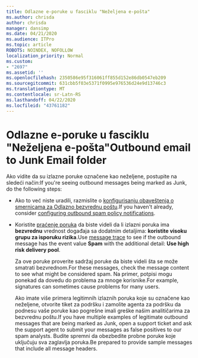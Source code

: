 ```yaml
---
title: Odlazne e-poruke u fasciklu "Neželjena e-pošta"
ms.author: chrisda
author: chrisda
manager: dansimp
ms.date: 04/21/2020
ms.audience: ITPro
ms.topic: article
ROBOTS: NOINDEX, NOFOLLOW
localization_priority: Normal
ms.custom:
- "2697"
ms.assetid: ''
ms.openlocfilehash: 2350586e95f316061ff855d152e86db0547eb209
ms.sourcegitcommit: 631cbb5f03e5371f0995e976536d24e9d13746c3
ms.translationtype: MT
ms.contentlocale: sr-Latn-RS
ms.lasthandoff: 04/22/2020
ms.locfileid: "43761182"
---
```

# <a name="outbound-email-to-junk-email-folder"></a><span data-ttu-id="96172-102">Odlazne e-poruke u fasciklu "Neželjena e-pošta"</span><span class="sxs-lookup"><span data-stu-id="96172-102">Outbound email to Junk Email folder</span></span>

<span data-ttu-id="96172-103">Ako vidite da su izlazne poruke označene kao neželjene, postupite na sledeći način:</span><span class="sxs-lookup"><span data-stu-id="96172-103">If you're seeing outbound messages being marked as Junk, do the following steps:</span></span>

- <span data-ttu-id="96172-104">Ako to već niste uradili, razmislite o [konfigurisanju obaveštenja o smernicama za Odlazno bezvrednu poštu](https://docs.microsoft.com/office365/securitycompliance/configure-the-outbound-spam-policy).</span><span class="sxs-lookup"><span data-stu-id="96172-104">If you haven't already, consider [configuring outbound spam policy notifications](https://docs.microsoft.com/office365/securitycompliance/configure-the-outbound-spam-policy).</span></span>

- <span data-ttu-id="96172-105">Koristite [praćenje poruka](https://docs.microsoft.com/office365/securitycompliance/message-trace-scc) da biste videli da li izlazni poruka ima **bezvrednu** vrednost događaja sa dodatnim detaljima: **koristite visoku grupu za isporuku rizika**.</span><span class="sxs-lookup"><span data-stu-id="96172-105">Use [message trace](https://docs.microsoft.com/office365/securitycompliance/message-trace-scc) to see if the outbound message has the event value **Spam** with the additional detail: **Use high risk delivery pool**.</span></span>

  <span data-ttu-id="96172-106">Za ove poruke proverite sadržaj poruke da biste videli šta se može smatrati bezvrednom.</span><span class="sxs-lookup"><span data-stu-id="96172-106">For these messages, check the message content to see what might be considered spam.</span></span> <span data-ttu-id="96172-107">Na primer, potpisi mogu ponekad da dovedu do problema za mnoge korisnike.</span><span class="sxs-lookup"><span data-stu-id="96172-107">For example, signatures can sometimes cause problems for many users.</span></span>

  <span data-ttu-id="96172-108">Ako imate više primera legitimnih izlaznih poruka koje su označene kao neželjene, otvorite tiket za podršku i zamolite agenta za podršku da podnesu vaše poruke kao pogrešne imali greške našim analitičarima za bezvrednu poštu.</span><span class="sxs-lookup"><span data-stu-id="96172-108">If you have multiple examples of legitimate outbound messages that are being marked as Junk, open a support ticket and ask the support agent to submit your messages as false positives to our spam analysts.</span></span> <span data-ttu-id="96172-109">Budite spremni da obezbedite probne poruke koje uključuju sva zaglavlja poruka.</span><span class="sxs-lookup"><span data-stu-id="96172-109">Be prepared to provide sample messages that include all message headers.</span></span>

